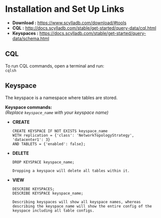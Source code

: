 # Installation and Set Up Links

- **Download   :** https://www.scylladb.com/download/#tools  
- **CQL        :** http://docs.scylladb.com/stable/get-started/query-data/cql.html  
- **Keyspaces  :** https://docs.scylladb.com/stable/get-started/query-data/schema.html  

## CQL

To run CQL commands, open a terminal and run:  
`cqlsh`

## Keyspace

The keyspace is a namespace where tables are stored.

**Keyspace commands:**  
*(Replace `keyspace_name` with your keyspace name)*

- **CREATE**
  ```cql
  CREATE KEYSPACE IF NOT EXISTS keyspace_name 
  WITH replication = {'class': 'NetworkTopologyStrategy', 'datacenter1': 3} 
  AND TABLETS = {'enabled': false};

- **DELETE**
  ```cql
  DROP KEYSPACE keyspace_name;

  Dropping a keyspace will delete all tables within it.

- **VIEW**

  ```cql
  DESCRIBE KEYSPACES;
  DESCRIBE KEYSPACE keyspace_name;

  Describing keyspaces will show all keyspace names, whereas describing the keyspace_name will show the entire config of the keyspace including all table configs.
